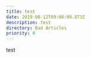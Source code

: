 ```yaml
---
title: test
date: 2019-06-12T09:08:09.873Z
description: test
directory: Bad Articles
priority: 0
---
```

test
